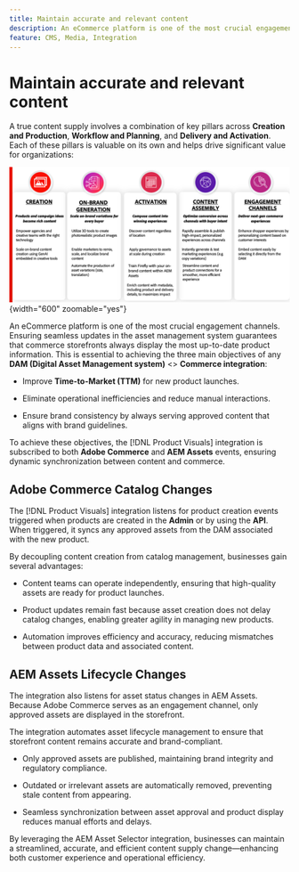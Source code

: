 ```yaml
---
title: Maintain accurate and relevant content
description: An eCommerce platform is one of the most crucial engagement channels. Ensuring seamless updates in the asset management system guarantees that commerce storefronts always display the most up-to-date product information.
feature: CMS, Media, Integration
---
```

# Maintain accurate and relevant content

A true content supply involves a combination of key pillars across **Creation and Production**, **Workflow and Planning**, and **Delivery and Activation**. Each of these pillars is valuable on its own and helps drive significant value for organizations:

![Key Pillars](../assets/key-pillars.png){width="600" zoomable="yes"}

An eCommerce platform is one of the most crucial engagement channels. Ensuring seamless updates in the asset management system guarantees that commerce storefronts always display the most up-to-date product information. This is essential to achieving the three main objectives of any **DAM (Digital Asset Management system)** <> **Commerce integration**:

* Improve **Time-to-Market (TTM)** for new product launches.

* Eliminate operational inefficiencies and reduce manual interactions.

* Ensure brand consistency by always serving approved content that aligns with brand guidelines.

To achieve these objectives, the [!DNL Product Visuals] integration is subscribed to both **Adobe Commerce** and **AEM Assets** events, ensuring dynamic synchronization between content and commerce.

## Adobe Commerce Catalog Changes

The [!DNL Product Visuals] integration listens for product creation events triggered when products are created in the  **Admin** or by using the **API**. When triggered, it syncs any approved assets from the DAM associated with the new product.

By decoupling content creation from catalog management, businesses gain several advantages:

* Content teams can operate independently, ensuring that high-quality assets are ready for product launches.

* Product updates remain fast because asset creation does not delay catalog changes, enabling greater agility in managing new products.

* Automation improves efficiency and accuracy, reducing mismatches between product data and associated content.

## AEM Assets Lifecycle Changes

The integration also listens for asset status changes in AEM Assets. Because Adobe Commerce serves as an engagement channel, only approved assets are displayed in the storefront.

The integration automates asset lifecycle management to ensure that storefront content remains accurate and brand-compliant.

* Only approved assets are published, maintaining brand integrity and regulatory compliance.

* Outdated or irrelevant assets are automatically removed, preventing stale content from appearing.

* Seamless synchronization between asset approval and product display reduces manual efforts and delays.

By leveraging the AEM Asset Selector integration, businesses can maintain a streamlined, accurate, and efficient content supply change—enhancing both customer experience and operational efficiency.
